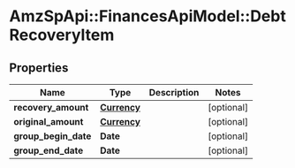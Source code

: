 # AmzSpApi::FinancesApiModel::DebtRecoveryItem

## Properties
Name | Type | Description | Notes
------------ | ------------- | ------------- | -------------
**recovery_amount** | [**Currency**](Currency.md) |  | [optional] 
**original_amount** | [**Currency**](Currency.md) |  | [optional] 
**group_begin_date** | **Date** |  | [optional] 
**group_end_date** | **Date** |  | [optional] 


